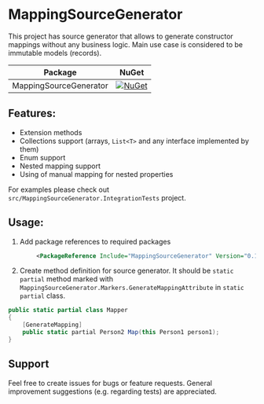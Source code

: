 # MappingSourceGenerator

This project has source generator that allows to generate constructor mappings without any business logic. Main use case is considered to be immutable models (records).

| Package                                                                                                                                                                      | NuGet                                                                                                                                         |
|------------------------------------------------------------------------------------------------------------------------------------------------------------------------------|-----------------------------------------------------------------------------------------------------------------------------------------------|
| MappingSourceGenerator                                                                                                                                                       | [![NuGet](https://img.shields.io/nuget/v/MappingSourceGenerator.svg)](https://www.nuget.org/packages/MappingSourceGenerator/)                 |

## Features:
- Extension methods
- Collections support (arrays, `List<T>` and any interface implemented by them)
- Enum support
- Nested mapping support
- Using of manual mapping for nested properties

For examples please check out `src/MappingSourceGenerator.IntegrationTests` project.

## Usage:

1. Add package references to required packages

```xml
        <PackageReference Include="MappingSourceGenerator" Version="0.1.13" PrivateAssets="all" ExcludeAssets="runtime" />
```

2. Create method definition for source generator. It should be `static partial` method marked with `MappingSourceGenerator.Markers.GenerateMappingAttribute` in `static partial` class.

```c#
public static partial class Mapper
{
    [GenerateMapping]
    public static partial Person2 Map(this Person1 person1);
}
```

## Support

Feel free to create issues for bugs or feature requests. General improvement suggestions (e.g. regarding tests) are appreciated.
